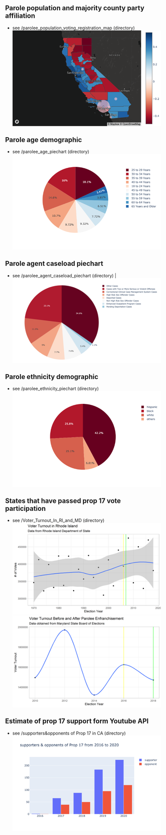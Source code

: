## Parole population and majority county party affiliation 
* see /parolee_population_voting_registration_map (directory) 
![](../docs/img/partisan_parole_map.png)

## Parole age demographic
* see /parolee_age_piechart (directory) 
![map_plot](../docs/img/age.png)

## Parole agent caseload piechart
* see /parolee_agent_caseload_piechart (directory) 
| ![map_plot](../docs/img/agent_caseload.png)

## Parole ethnicity demographic
* see /parolee_ethnicity_piechart (directory) 
![map_plot](../docs/img/ethnicity.png)

## States that have passed prop 17 vote participation 
* see /Voter_Turnout_In_RI_and_MD (directory) 
![](../docs/img/RI_Voter_Turnout.png)
![](../docs/img/MD_Voter_Turnout.png)

## Estimate of prop 17 support form Youtube API
* see /supporters&opponents of Prop 17 in CA (directory) 
![](../docs/img/support_analysis.png)
